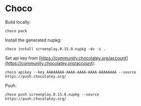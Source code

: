 ﻿# Choco

Build locally:
```
choco pack
```

Install the generated nupkg:
```
choco install screenplay.0.15.0.nupkg -dv -s .  
```

Set api key from [https://community.chocolatey.org/account](https://community.chocolatey.org/account):
```
choco apikey --key AAAAAAAA-AAAA-AAAA-AAAA-AAAAAAAA --source https://push.chocolatey.org/
```

Psuh:
```
choco push screenplay.0.15.0.nupkg --source https://push.chocolatey.org/
```